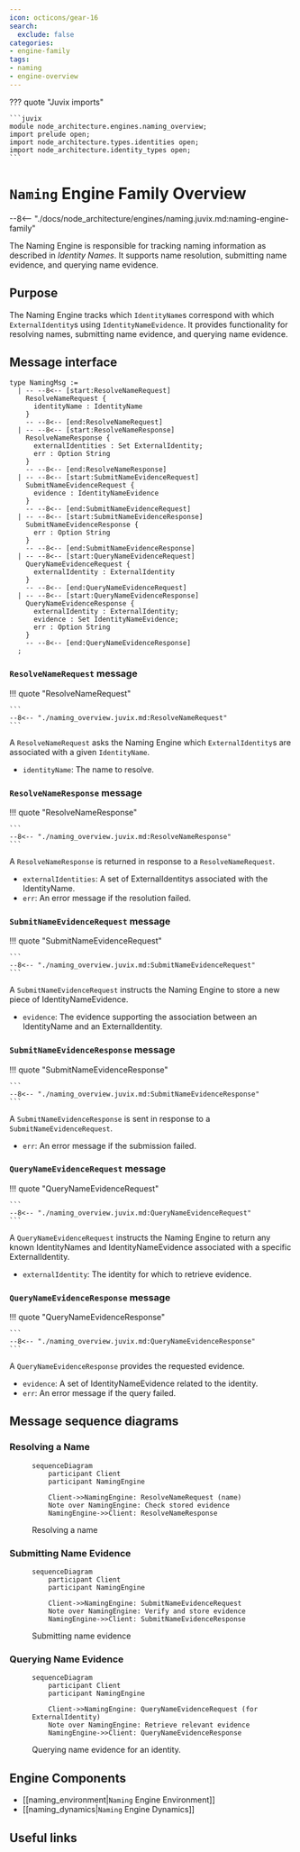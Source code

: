 ```yaml
---
icon: octicons/gear-16
search:
  exclude: false
categories:
- engine-family
tags:
- naming
- engine-overview
---
```


??? quote "Juvix imports"

    ```juvix
    module node_architecture.engines.naming_overview;
    import prelude open;
    import node_architecture.types.identities open;
    import node_architecture.identity_types open;
    ```

# `Naming` Engine Family Overview

--8<-- "./docs/node_architecture/engines/naming.juvix.md:naming-engine-family"

The Naming Engine is responsible for tracking naming information as described in *Identity Names*. It supports name resolution, submitting name evidence, and querying name evidence.

## Purpose

The Naming Engine tracks which `IdentityName`s correspond with which `ExternalIdentity`s using `IdentityNameEvidence`. It provides functionality for resolving names, submitting name evidence, and querying name evidence.

## Message interface

<!-- --8<-- [start:NamingMsg] -->
```juvix
type NamingMsg :=
  | -- --8<-- [start:ResolveNameRequest]
    ResolveNameRequest {
      identityName : IdentityName
    }
    -- --8<-- [end:ResolveNameRequest]
  | -- --8<-- [start:ResolveNameResponse]
    ResolveNameResponse {
      externalIdentities : Set ExternalIdentity;
      err : Option String
    }
    -- --8<-- [end:ResolveNameResponse]
  | -- --8<-- [start:SubmitNameEvidenceRequest]
    SubmitNameEvidenceRequest {
      evidence : IdentityNameEvidence
    }
    -- --8<-- [end:SubmitNameEvidenceRequest]
  | -- --8<-- [start:SubmitNameEvidenceResponse]
    SubmitNameEvidenceResponse {
      err : Option String
    }
    -- --8<-- [end:SubmitNameEvidenceResponse]
  | -- --8<-- [start:QueryNameEvidenceRequest]
    QueryNameEvidenceRequest {
      externalIdentity : ExternalIdentity
    }
    -- --8<-- [end:QueryNameEvidenceRequest]
  | -- --8<-- [start:QueryNameEvidenceResponse]
    QueryNameEvidenceResponse {
      externalIdentity : ExternalIdentity;
      evidence : Set IdentityNameEvidence;
      err : Option String
    }
    -- --8<-- [end:QueryNameEvidenceResponse]
  ;
```
<!-- --8<-- [end:NamingMsg] -->

### `ResolveNameRequest` message

!!! quote "ResolveNameRequest"

    ```
    --8<-- "./naming_overview.juvix.md:ResolveNameRequest"
    ```

A `ResolveNameRequest` asks the Naming Engine which `ExternalIdentity`s are associated with a given `IdentityName`.

- `identityName`: The name to resolve.

### `ResolveNameResponse` message

!!! quote "ResolveNameResponse"

    ```
    --8<-- "./naming_overview.juvix.md:ResolveNameResponse"
    ```

A `ResolveNameResponse` is returned in response to a `ResolveNameRequest`.

- `externalIdentities`: A set of ExternalIdentitys associated with the IdentityName.
- `err`: An error message if the resolution failed.

### `SubmitNameEvidenceRequest` message

!!! quote "SubmitNameEvidenceRequest"

    ```
    --8<-- "./naming_overview.juvix.md:SubmitNameEvidenceRequest"
    ```

A `SubmitNameEvidenceRequest` instructs the Naming Engine to store a new piece of IdentityNameEvidence.

- `evidence`: The evidence supporting the association between an IdentityName and an ExternalIdentity.

### `SubmitNameEvidenceResponse` message

!!! quote "SubmitNameEvidenceResponse"

    ```
    --8<-- "./naming_overview.juvix.md:SubmitNameEvidenceResponse"
    ```

A `SubmitNameEvidenceResponse` is sent in response to a `SubmitNameEvidenceRequest`.

- `err`: An error message if the submission failed.

### `QueryNameEvidenceRequest` message

!!! quote "QueryNameEvidenceRequest"

    ```
    --8<-- "./naming_overview.juvix.md:QueryNameEvidenceRequest"
    ```

A `QueryNameEvidenceRequest` instructs the Naming Engine to return any known IdentityNames and IdentityNameEvidence associated with a specific ExternalIdentity.

- `externalIdentity`: The identity for which to retrieve evidence.

### `QueryNameEvidenceResponse` message

!!! quote "QueryNameEvidenceResponse"

    ```
    --8<-- "./naming_overview.juvix.md:QueryNameEvidenceResponse"
    ```

A `QueryNameEvidenceResponse` provides the requested evidence.

- `evidence`: A set of IdentityNameEvidence related to the identity.
- `err`: An error message if the query failed.

## Message sequence diagrams

### Resolving a Name

<!-- --8<-- [start:message-sequence-diagram-name-resolution] -->
<figure markdown="span">

```mermaid
sequenceDiagram
    participant Client
    participant NamingEngine

    Client->>NamingEngine: ResolveNameRequest (name)
    Note over NamingEngine: Check stored evidence
    NamingEngine->>Client: ResolveNameResponse
```

<figcaption markdown="span">
Resolving a name
</figcaption>
</figure>
<!-- --8<-- [end:message-sequence-diagram-name-resolution] -->

### Submitting Name Evidence

<!-- --8<-- [start:message-sequence-diagram-submit] -->
<figure markdown="span">

```mermaid
sequenceDiagram
    participant Client
    participant NamingEngine

    Client->>NamingEngine: SubmitNameEvidenceRequest
    Note over NamingEngine: Verify and store evidence
    NamingEngine->>Client: SubmitNameEvidenceResponse
```

<figcaption markdown="span">
Submitting name evidence
</figcaption>
</figure>
<!-- --8<-- [end:message-sequence-diagram-submit] -->

### Querying Name Evidence

<!-- --8<-- [start:message-sequence-diagram-query] -->
<figure markdown="span">

```mermaid
sequenceDiagram
    participant Client
    participant NamingEngine

    Client->>NamingEngine: QueryNameEvidenceRequest (for ExternalIdentity)
    Note over NamingEngine: Retrieve relevant evidence
    NamingEngine->>Client: QueryNameEvidenceResponse
```

<figcaption markdown="span">
Querying name evidence for an identity.
</figcaption>
</figure>
<!-- --8<-- [end:message-sequence-diagram-query] -->

## Engine Components

- [[naming_environment|`Naming` Engine Environment]]
- [[naming_dynamics|`Naming` Engine Dynamics]]

## Useful links

